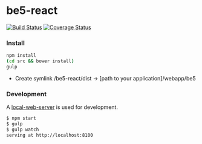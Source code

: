 # be5-react
[![Build Status](https://travis-ci.org/DevelopmentOnTheEdge/be5-react.svg?branch=master)](https://travis-ci.org/DevelopmentOnTheEdge/be5-react) [![Coverage Status](https://coveralls.io/repos/github/DevelopmentOnTheEdge/be5-react/badge.svg?branch=master)](https://coveralls.io/github/DevelopmentOnTheEdge/be5-react?branch=master)


### Install
```sh
npm install
(cd src && bower install)
gulp

```
- Create symlink /be5-react/dist -> [path to your application]/webapp/be5

### Development
A [local-web-server](https://github.com/lwsjs/local-web-server) is used for development.

```sh
$ npm start
$ gulp
$ gulp watch
serving at http://localhost:8100
```
